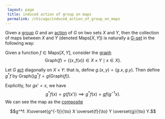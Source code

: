 ```yaml
---
 layout: page
 title: induced action of group on maps
 permalink: /chicago/induced_action_of_group_on_maps
---
```

Given a [group](https://defsmath.github.io/DefsMath/group) $G$ and an [action](https://defsmath.github.io/DefsMath/group_action) of $G$ on two sets $X$ and $Y$, then the collection of maps between $X$ and $Y$ (denoted $\text{Maps}[X,Y]$) is naturally a [G-set](https://defsmath.github.io/DefsMath/#############G-set) in the following way:

Given a function $f\in \text{Maps}[X,Y]$, consider the [graph](https://defsmath.github.io/DefsMath/graph_of_a_function) $$\text{Graph}(f) = \{(x,f(x))\in X\times Y \mid x\in X\}.$$

Let $G$ [act](https://defsmath.github.io/DefsMath/#############act) diagonally on $X\times Y$: that is, define $g.(x,y) = (g.x,g.y)$. Then define $g^*f$ by $\text{Graph}()g^*f = g(\text{Graph}(f))$. 

Explicitly, for $gx' = x$, we have $$g^*f(x) = g(f(x')) \implies g^*f(x) = gf(g^{-1}x).$$ We can see the map as the [composite](https://defsmath.github.io/DefsMath/function_composition)

$$g^*f: X\overset{g^{-1}}{\to} X \overset{f}{\to} Y \overset{g}{\to} Y.$$
